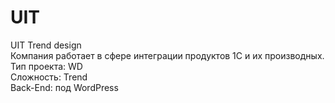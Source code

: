 # UIT
UIT Trend design <br />
Компания работает в сфере интеграции продуктов 1С и их производных. <br /> 
Тип проекта: WD <br />
Сложность: Trend <br />
Back-End: под WordPress <br />
